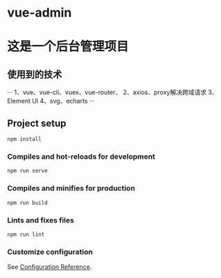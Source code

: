 # vue-admin
# 这是一个后台管理项目
## 使用到的技术
···
1、vue、vue-cli、vuex、vue-router、
2、axios、proxy解决跨域请求
3、Element UI 
4、svg、echarts
···

## Project setup
```
npm install
```

### Compiles and hot-reloads for development
```
npm run serve
```

### Compiles and minifies for production
```
npm run build
```

### Lints and fixes files
```
npm run lint
```

### Customize configuration
See [Configuration Reference](https://cli.vuejs.org/config/).
